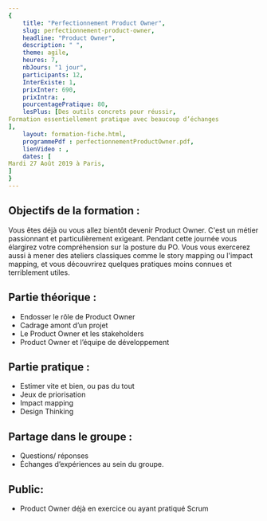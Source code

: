 ```yaml
---
{
	title: "Perfectionnement Product Owner",
	slug: perfectionnement-product-owner, 
	headline: "Product Owner",
	description: " ",
	theme: agile,
	heures: 7,
	nbJours: "1 jour",
	participants: 12,
	InterExiste: 1,
	prixInter: 690,
	prixIntra: ,
	pourcentagePratique: 80,
	lesPlus: [Des outils concrets pour réussir,
Formation essentiellement pratique avec beaucoup d’échanges
],
	layout: formation-fiche.html, 
	programmePdf : perfectionnementProductOwner.pdf,
	lienVideo : ,
	dates: [
Mardi 27 Août 2019 à Paris,
]
}
---
```


## Objectifs de la formation : ##

Vous êtes déjà ou vous allez bientôt devenir Product Owner. C'est un métier passionnant et particulièrement exigeant. 
Pendant cette journée vous élargirez votre compréhension sur la posture du PO. Vous vous exercerez aussi à mener des ateliers classiques comme le story mapping ou l'impact mapping, et vous découvrirez quelques pratiques moins connues et terriblement utiles.

## Partie théorique : ##

* Endosser le rôle de Product Owner
* Cadrage amont d’un projet
* Le Product Owner et les stakeholders
* Product Owner et l’équipe de développement

## Partie pratique : ##

* Estimer vite et bien, ou pas du tout
* Jeux de priorisation
* Impact mapping
* Design Thinking

## Partage dans le groupe : ##

* Questions/ réponses
* Échanges d’expériences au sein du groupe.

## Public: ##

* Product Owner déjà en exercice ou ayant pratiqué Scrum
